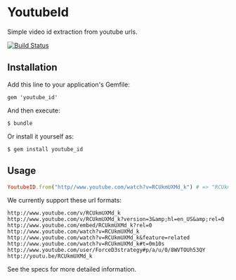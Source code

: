 # YoutubeId

Simple video id extraction from youtube urls.

[![Build Status](https://secure.travis-ci.org/reu/youtube_id.png)](http://travis-ci.org/reu/youtube_id)

## Installation

Add this line to your application's Gemfile:

    gem 'youtube_id'

And then execute:

    $ bundle

Or install it yourself as:

    $ gem install youtube_id

## Usage

```ruby
YoutubeID.from("http//www.youtube.com/watch?v=RCUkmUXMd_k") # => "RCUkmUXMd_k"
```

We currently support these url formats:
```
http://www.youtube.com/v/RCUkmUXMd_k
http://www.youtube.com/v/RCUkmUXMd_k?version=3&amp;hl=en_US&amp;rel=0
http://www.youtube.com/embed/RCUkmUXMd_k?rel=0
http://www.youtube.com/watch?v=RCUkmUXMd_k
http://www.youtube.com/watch?v=RCUkmUXMd_k&feature=related
http://www.youtube.com/watch?v=RCUkmUXMd_k#t=0m10s
http://www.youtube.com/user/ForceD3strategy#p/a/u/0/8WVTOUh53QY
http://youtu.be/RCUkmUXMd_k
```

See the specs for more detailed information.

